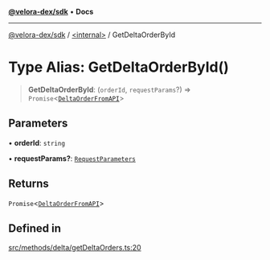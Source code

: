[**@velora-dex/sdk**](../../README.md) • **Docs**

***

[@velora-dex/sdk](../../globals.md) / [\<internal\>](../README.md) / GetDeltaOrderById

# Type Alias: GetDeltaOrderById()

> **GetDeltaOrderById**: (`orderId`, `requestParams`?) => `Promise`\<[`DeltaOrderFromAPI`](../../type-aliases/DeltaOrderFromAPI.md)\>

## Parameters

• **orderId**: `string`

• **requestParams?**: [`RequestParameters`](RequestParameters.md)

## Returns

`Promise`\<[`DeltaOrderFromAPI`](../../type-aliases/DeltaOrderFromAPI.md)\>

## Defined in

[src/methods/delta/getDeltaOrders.ts:20](https://github.com/VeloraDEX/sdk/blob/feat/extend_delta_orders_filtering/src/methods/delta/getDeltaOrders.ts#L20)
